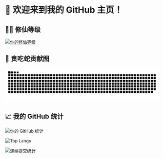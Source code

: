 # 👋 欢迎来到我的 GitHub 主页！


## 🧙‍♂️ 修仙等级

[![你的修仙等级](https://github-immortality.vercel.app/api?username=lxshun66)](https://github.com/IceEnd)

## 🐍 贪吃蛇贡献图

![贪吃蛇贡献图](https://github.com/Platane/snk/raw/output/github-contribution-grid-snake.svg)

## 📈 我的 GitHub 统计

![你的 GitHub 统计](https://github-readme-stats.vercel.app/api?username=lxshun66&show_icons=true&theme=radical)

![Top Langs](https://github-readme-stats.vercel.app/api/top-langs/?username=lxshun66&layout=compact)

![连续提交统计](https://streak-stats.demolab.com/?user=lxshun66&theme=radical)

